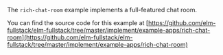 The `rich-chat-room` example implements a full-featured chat room.

You can find the source code for this example at [https://github.com/elm-fullstack/elm-fullstack/tree/master/implement/example-apps/rich-chat-room](https://github.com/elm-fullstack/elm-fullstack/tree/master/implement/example-apps/rich-chat-room)

